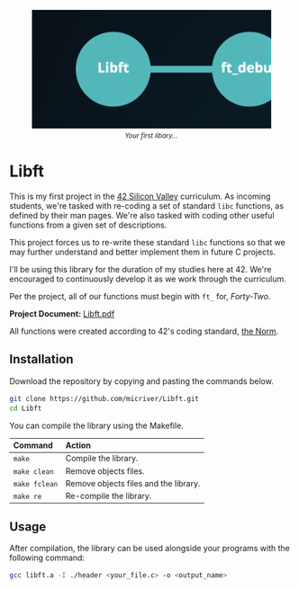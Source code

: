 <p align="center">
  <div align="center">
   <img src="assets/libft_path.png" width="425px"</img><br>
    <em><small><i>Your first libary...</i></small></em>
  </div>
</p>

# Libft

This is my first project in the [42 Silicon Valley](http://42.us.org) curriculum. As incoming students, we're tasked with re-coding a set of standard ```libc``` functions, as defined by their man pages. We're also tasked with coding other useful functions from a given set of descriptions.

This project forces us to re-write these standard ```libc``` functions so that we may further understand and better implement them in future C projects.

I'll be using this library for the duration of my studies here at 42. We're encouraged to continuously develop it as we work through the curriculum.

Per the project, all of our functions must begin with ```ft_``` for, _Forty-Two_.

**Project Document:**
[Libft.pdf](https://github.com/micriver/docs/libft.en%20.pdf)

All functions were created according to 42's coding standard,
[the Norm](https://github.com/micriver/docs/norme.en%20.pdf).


## Installation

Download the repository by copying and pasting the commands below.

```bash
git clone https://github.com/micriver/Libft.git
cd Libft
```

You can compile the library using the Makefile.

Command       |  Action
:-------------|:-------------
`make`        | Compile the library.
`make clean`  | Remove objects files.
`make fclean` | Remove objects files and the library.
`make re`     | Re-compile the library.

## Usage

After compilation, the library can be used alongside your programs with the following command:

```bash
gcc libft.a -I ./header <your_file.c> -o <output_name>
```

